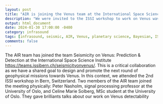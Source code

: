 ```yaml
---
layout: post
title: "AIR is joining the Venus team at the International Space Science Institute (ISSI)"
description: "We were invited to the ISSI workshop to work on Venus wave detectability."
output: html_document
date: 2024-01-30 17:00:00 -0400
category: infrasound
tags: [infrasound, seismic, AIR, Venus, planetary science, Bayesian, ISSI]
comments: false
---
```


The AIR team has joined the team Seismicity on Venus: Prediction & Detection at the International Space Science Institute <https://teams.issibern.ch/seismicityonvenus/>. This is a critical collaboration as we have a shared goal to design and promote the next round of geophysical missions towards Venus. In this context, we attended the 2nd ISSI workshop in Bern, Switzerland. Two members of the AIR team joined the meeting physically: Peter Nasholm, signal processing professor at the University of Oslo, and Celine Marie Solberg, MSc student at the University of Oslo. They gave brilliants talks about our work on Venus detectability

<object 
  data="/images/NORSAR_detection_infrasound_ISSI24.pptx.pdf " 
  width="1000" 
  height="1000" 
  type="application/pdf"></object>

<object 
  data="/images/NORSAR_assumptions_modeling_ISSI24.pptx.pdf " 
  width="1000" 
  height="1000" 
  type="application/pdf"></object>